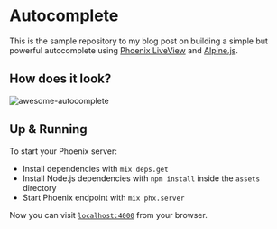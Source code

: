 # Autocomplete

This is the sample repository to my blog post on building a simple but powerful
autocomplete using [Phoenix LiveView](https://github.com/phoenixframework/phoenix_live_view) and [Alpine.js](https://github.com/alpinejs/alpine).

## How does it look?

![awesome-autocomplete](https://p47.p4.n0.cdn.getcloudapp.com/items/OAuBv7yY/Screen%20Recording%202020-07-11%20at%2003.29.34%20PM.gif?v=d44c93ae7258932d0fd1aaa950d5c2aa)

## Up & Running

To start your Phoenix server:

  * Install dependencies with `mix deps.get`
  * Install Node.js dependencies with `npm install` inside the `assets` directory
  * Start Phoenix endpoint with `mix phx.server`

Now you can visit [`localhost:4000`](http://localhost:4000) from your browser.

